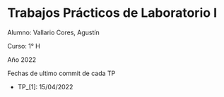 # Trabajos Prácticos de Laboratorio I

Alumno: Vallario Cores, Agustín

Curso: 1° H

Año 2022

Fechas de ultimo commit de cada TP
  - TP_[1]: 15/04/2022
